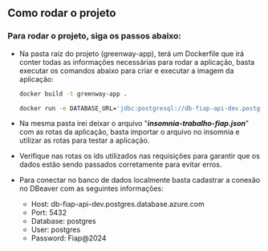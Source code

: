 ## Como rodar o projeto

### Para rodar o projeto, siga os passos abaixo:

- Na pasta raiz do projeto (greenway-app), terá um Dockerfile que irá conter todas as informações necessárias para rodar a aplicação, basta executar os comandos abaixo para criar e executar a imagem da aplicação:
    ```bash 
    docker build -t greenway-app .
    ``` 
    ```bash
    docker run -e DATABASE_URL='jdbc:postgresql://db-fiap-api-dev.postgres.database.azure.com:5432/postgres?sslmode=require' -e DATABASE_USER='postgres' -e DATABASE_PWD='Fiap@2024' -p 8080:8080 greenway-app .
    ```
- Na mesma pasta irei deixar o arquivo "**_insomnia-trabalho-fiap.json_**" com as rotas da aplicação, basta importar o arquivo no insomnia e utilizar as rotas para testar a aplicação.

- Verifique nas rotas os ids utilizados nas requisições para garantir que os dados estão sendo passados corretamente para evitar erros.

- Para conectar no banco de dados localmente basta cadastrar a conexão no DBeaver com as seguintes informações:
    - Host: db-fiap-api-dev.postgres.database.azure.com
    - Port: 5432
    - Database: postgres
    - User: postgres
    - Password: Fiap@2024